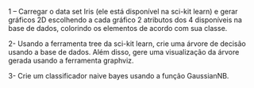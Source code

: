 1 – Carregar o data set Iris (ele está disponível na sci-kit learn) e gerar gráficos 2D escolhendo a cada gráfico 2 atributos dos 4 disponíveis na base de dados, colorindo os elementos de acordo com sua classe.

2- Usando a ferramenta tree da sci-kit learn, crie uma árvore de decisão usando a base de dados. Além disso, gere uma visualização da árvore gerada usando a ferramenta graphviz.

3- Crie um classificador naive bayes usando a função GaussianNB.
